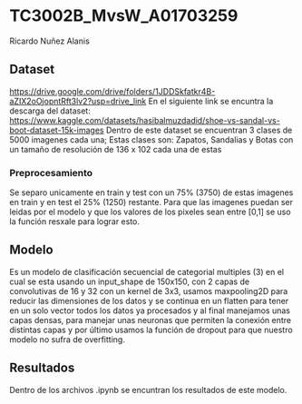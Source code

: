# TC3002B_MvsW_A01703259
Ricardo Nuñez Alanis
## Dataset
https://drive.google.com/drive/folders/1JDDSkfatkr4B-aZIX2oOjopntRft3lv2?usp=drive_link
En el siguiente link se encuntra la descarga del dataset: https://www.kaggle.com/datasets/hasibalmuzdadid/shoe-vs-sandal-vs-boot-dataset-15k-images
Dentro de este dataset se encuentran 3 clases de 5000 imagenes cada una; Estas clases son: Zapatos, Sandalias y Botas con un tamaño de resolución de
136 x 102 cada una de estas
### Preprocesamiento
Se separo unicamente en train y test con un 75% (3750) de estas imagenes en train y en test el 25% (1250) restante.
Para que las imagenes puedan ser leidas por el modelo y que los valores de los pixeles sean entre [0,1] se uso la función
resxale para lograr esto.

## Modelo
Es un modelo de clasificación secuencial de categorial multiples (3) en el cual se esta usando un input_shape de 150x150, con
2 capas de convolutivas de 16 y 32 con un kernel de 3x3, usamos maxpooling2D para reducir las dimensiones de los datos y se
continua en un flatten para tener en un solo vector todos los datos ya procesados y al final manejamos unas capas densas, para
manejar unas neuronas que permiten la conexión entre distintas capas y por último usamos la función de dropout para que nuestro
modelo no sufra de overfitting.

## Resultados
Dentro de los archivos .ipynb se encuntran los resultados de este modelo.
